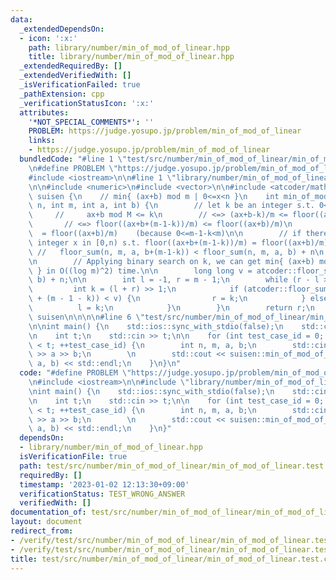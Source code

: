 ```yaml
---
data:
  _extendedDependsOn:
  - icon: ':x:'
    path: library/number/min_of_mod_of_linear.hpp
    title: library/number/min_of_mod_of_linear.hpp
  _extendedRequiredBy: []
  _extendedVerifiedWith: []
  _isVerificationFailed: true
  _pathExtension: cpp
  _verificationStatusIcon: ':x:'
  attributes:
    '*NOT_SPECIAL_COMMENTS*': ''
    PROBLEM: https://judge.yosupo.jp/problem/min_of_mod_of_linear
    links:
    - https://judge.yosupo.jp/problem/min_of_mod_of_linear
  bundledCode: "#line 1 \"test/src/number/min_of_mod_of_linear/min_of_mod_of_linear.test.cpp\"\
    \n#define PROBLEM \"https://judge.yosupo.jp/problem/min_of_mod_of_linear\"\n\n\
    #include <iostream>\n\n#line 1 \"library/number/min_of_mod_of_linear.hpp\"\n\n\
    \n\n#include <numeric>\n#include <vector>\n\n#include <atcoder/math>\n\nnamespace\
    \ suisen {\n    // min{ (ax+b) mod m | 0<=x<n }\n    int min_of_mod_of_linear(int\
    \ n, int m, int a, int b) {\n        // let k be an integer s.t. 0<=k<m.\n   \
    \     //     ax+b mod M <= k\n        // <=> (ax+b-k)/m <= floor((ax+b)/m)\n \
    \       // <=> floor((ax+b+(m-1-k))/m) <= floor((ax+b)/m)\n        // <=> floor((ax+b+(m-1-k))/m)\
    \  = floor((ax+b)/m)    (because 0<=m-1-k<m)\n\n        // if there exists an\
    \ integer x in [0,n) s.t. floor((ax+b+(m-1-k))/m) = floor((ax+b)/m),\n       \
    \ //   floor_sum(n, m, a, b+(m-1-k)) < floor_sum(n, m, a, b) + n\n        // holds.\n\
    \n        // Applying binary search on k, we can get min{ (ax+b) mod m | 0<=x<n\
    \ } in O((log m)^2) time.\n\n        long long v = atcoder::floor_sum(n, m, a,\
    \ b) + n;\n\n        int l = -1, r = m - 1;\n        while (r - l > 1) {\n   \
    \         int k = (l + r) >> 1;\n            if (atcoder::floor_sum(n, m, a, b\
    \ + (m - 1 - k)) < v) {\n                r = k;\n            } else {\n      \
    \          l = k;\n            }\n        }\n        return r;\n    }\n} // namespace\
    \ suisen\n\n\n\n#line 6 \"test/src/number/min_of_mod_of_linear/min_of_mod_of_linear.test.cpp\"\
    \n\nint main() {\n    std::ios::sync_with_stdio(false);\n    std::cin.tie(nullptr);\n\
    \n    int t;\n    std::cin >> t;\n\n    for (int test_case_id = 0; test_case_id\
    \ < t; ++test_case_id) {\n        int n, m, a, b;\n        std::cin >> n >> m\
    \ >> a >> b;\n        \n        std::cout << suisen::min_of_mod_of_linear(n, m,\
    \ a, b) << std::endl;\n    }\n}\n"
  code: "#define PROBLEM \"https://judge.yosupo.jp/problem/min_of_mod_of_linear\"\n\
    \n#include <iostream>\n\n#include \"library/number/min_of_mod_of_linear.hpp\"\n\
    \nint main() {\n    std::ios::sync_with_stdio(false);\n    std::cin.tie(nullptr);\n\
    \n    int t;\n    std::cin >> t;\n\n    for (int test_case_id = 0; test_case_id\
    \ < t; ++test_case_id) {\n        int n, m, a, b;\n        std::cin >> n >> m\
    \ >> a >> b;\n        \n        std::cout << suisen::min_of_mod_of_linear(n, m,\
    \ a, b) << std::endl;\n    }\n}"
  dependsOn:
  - library/number/min_of_mod_of_linear.hpp
  isVerificationFile: true
  path: test/src/number/min_of_mod_of_linear/min_of_mod_of_linear.test.cpp
  requiredBy: []
  timestamp: '2023-01-02 12:13:30+09:00'
  verificationStatus: TEST_WRONG_ANSWER
  verifiedWith: []
documentation_of: test/src/number/min_of_mod_of_linear/min_of_mod_of_linear.test.cpp
layout: document
redirect_from:
- /verify/test/src/number/min_of_mod_of_linear/min_of_mod_of_linear.test.cpp
- /verify/test/src/number/min_of_mod_of_linear/min_of_mod_of_linear.test.cpp.html
title: test/src/number/min_of_mod_of_linear/min_of_mod_of_linear.test.cpp
---
```

